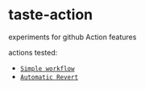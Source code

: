# taste-action
experiments for github Action features

actions tested:
 - [`Simple workflow`](https://github.com/actions/starter-workflows/blob/master/ci/blank.yml)
 - [`Automatic Revert`](https://github.com/marketplace/actions/automatic-revert)
